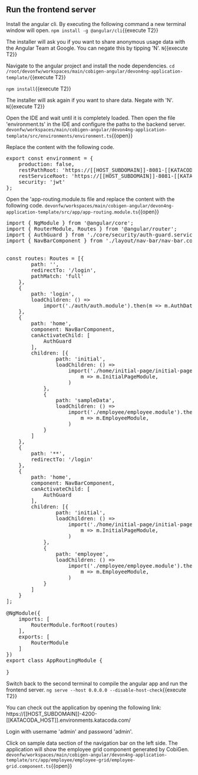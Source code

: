 ## Run the frontend server

Install the angular cli. By executing the following command a new terminal window will open.
`npm install -g @angular/cli`{{execute T2}}

The installer will ask you if you want to share anonymous usage data with the Angular Team at Google. You can negate this by tipping 'N'.
`N`{{execute T2}}

Navigate to the angular project and install the node dependencies.
`cd /root/devonfw/workspaces/main/cobigen-angular/devon4ng-application-template/`{{execute T2}}

`npm install`{{execute T2}}

The installer will ask again if you want to share data. Negate with 'N'.
`N`{{execute T2}}

Open the IDE and wait until it is completely loaded. Then open the file 'environment.ts' in the IDE and configure the paths to the backend server.
`devonfw/workspaces/main/cobigen-angular/devon4ng-application-template/src/environments/environment.ts`{{open}}

Replace the content with the following code.
<pre class="file" data-filename="devonfw/workspaces/main/cobigen-angular/devon4ng-application-template/src/environments/environment.ts">
export const environment = {
    production: false,
    restPathRoot: 'https://[[HOST_SUBDOMAIN]]-8081-[[KATACODA_HOST]].environments.katacoda.com/',
    restServiceRoot: 'https://[[HOST_SUBDOMAIN]]-8081-[[KATACODA_HOST]].environments.katacoda.com/services/rest/',
    security: 'jwt'
};
</pre>


Open the 'app-routing.module.ts file and replace the content with the following code.
`devonfw/workspaces/main/cobigen-angular/devon4ng-application-template/src/app/app-routing.module.ts`{{open}}

<pre class="file" data-filename="devonfw/workspaces/main/cobigen-angular/devon4ng-application-template/src/app/app-routing.module.ts">
import { NgModule } from '@angular/core';
import { RouterModule, Routes } from '@angular/router';
import { AuthGuard } from './core/security/auth-guard.service';
import { NavBarComponent } from './layout/nav-bar/nav-bar.component';


const routes: Routes = [{
        path: '',
        redirectTo: '/login',
        pathMatch: 'full'
    },
    {
        path: 'login',
        loadChildren: () =>
            import('./auth/auth.module').then(m => m.AuthDataModule)
    },
    {
        path: 'home',
        component: NavBarComponent,
        canActivateChild: [
            AuthGuard
        ],
        children: [{
                path: 'initial',
                loadChildren: () =>
                    import('./home/initial-page/initial-page.module').then(
                        m => m.InitialPageModule,
                    )
            },
            {
                path: 'sampleData',
                loadChildren: () =>
                    import('./employee/employee.module').then(
                        m => m.EmployeeModule,
                    )
            }
        ]
    },
    {
        path: '**',
        redirectTo: '/login'
    },
    {
        path: 'home',
        component: NavBarComponent,
        canActivateChild: [
            AuthGuard
        ],
        children: [{
                path: 'initial',
                loadChildren: () =>
                    import('./home/initial-page/initial-page.module').then(
                        m => m.InitialPageModule,
                    )
            },
            {
                path: 'employee',
                loadChildren: () =>
                    import('./employee/employee.module').then(
                        m => m.EmployeeModule,
                    )
            }
        ]
    }
];

@NgModule({
    imports: [
        RouterModule.forRoot(routes)
    ],
    exports: [
        RouterModule
    ]
})
export class AppRoutingModule {

}
</pre>


Switch back to the second terminal to compile the angular app and run the frontend server.
`ng serve --host 0.0.0.0 --disable-host-check`{{execute T2}}

You can check out the application by opening the following link:
https://[[HOST_SUBDOMAIN]]-4200-[[KATACODA_HOST]].environments.katacoda.com/

Login with username 'admin' and password 'admin'.

Click on sample data section of the navigation bar on the left side. The application will show the employee grid component generated by CobiGen.
`devonfw/workspaces/main/cobigen-angular/devon4ng-application-template/src/app/employee/employee-grid/employee-grid.component.ts`{{open}}